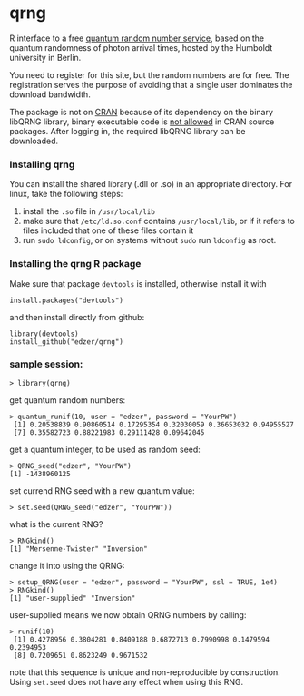 qrng
====

R interface to a free [quantum random number service](https://qrng.physik.hu-berlin.de/download), based on the quantum randomness of photon arrival times, hosted by the Humboldt university in Berlin.

You need to register for this site, but the random numbers are for free. The registration serves the purpose of avoiding that a single user dominates the download bandwidth. 


The package is not on [CRAN](http://cran.r-project.org) because of its dependency on the binary libQRNG library, binary executable code is [not allowed](http://cran.r-project.org/web/packages/policies.html) in CRAN source packages. After logging in, the required libQRNG library can be downloaded.

### Installing qrng

You can install the shared library (.dll or .so) in an appropriate directory. For linux, take
the following steps:

1. install the `.so` file in  `/usr/local/lib`
1. make sure that `/etc/ld.so.conf` contains `/usr/local/lib`, or if it refers to files included that one of these files contain it
1. run `sudo ldconfig`, or on systems without `sudo` run `ldconfig` as root.

### Installing the qrng R package

Make sure that package `devtools` is installed, otherwise install it with

```
install.packages("devtools")
```

and then install directly from github:

```
library(devtools)
install_github("edzer/qrng")
```

### sample session:
```
> library(qrng)
```
get quantum random numbers:
```
> quantum_runif(10, user = "edzer", password = "YourPW")
 [1] 0.20538839 0.90860514 0.17295354 0.32030059 0.36653032 0.94955527
 [7] 0.35582723 0.88221983 0.29111428 0.09642045
```
get a quantum integer, to be used as random seed:
```
> QRNG_seed("edzer", "YourPW")
[1] -1438960125
```
set currend RNG seed with a new quantum value:
```
> set.seed(QRNG_seed("edzer", "YourPW"))
```
what is the current RNG?
```
> RNGkind()
[1] "Mersenne-Twister" "Inversion"
```
change it into using the QRNG:
```
> setup_QRNG(user = "edzer", password = "YourPW", ssl = TRUE, 1e4)
> RNGkind()
[1] "user-supplied" "Inversion"
```
user-supplied means we now obtain QRNG numbers by calling:
```
> runif(10) 
 [1] 0.4278956 0.3804281 0.8409188 0.6872713 0.7990998 0.1479594 0.2394953
 [8] 0.7209651 0.8623249 0.9671532
```
note that this sequence is unique and non-reproducible by construction. Using `set.seed` does
not have any effect when using this RNG.
